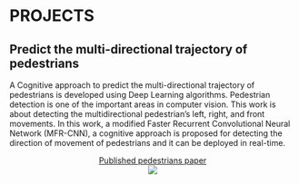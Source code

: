 
# PROJECTS

## Predict the multi-directional trajectory of pedestrians

A Cognitive approach to predict the multi-directional trajectory of pedestrians is developed using Deep Learning algorithms. Pedestrian detection is one of the important areas in computer vision. This work is about detecting the multidirectional pedestrian’s left, right, and front movements. In this work, a modified Faster Recurrent Convolutional Neural Network (MFR-CNN), a cognitive approach is proposed for detecting the direction of movement of pedestrians and it can be deployed in real-time. 

<center><a href="https://doi.org/10.34028/iajit/20/2/11">Published pedestrians paper</a></center>




<center><img src="images/pedestrian.jpg"/></center>


